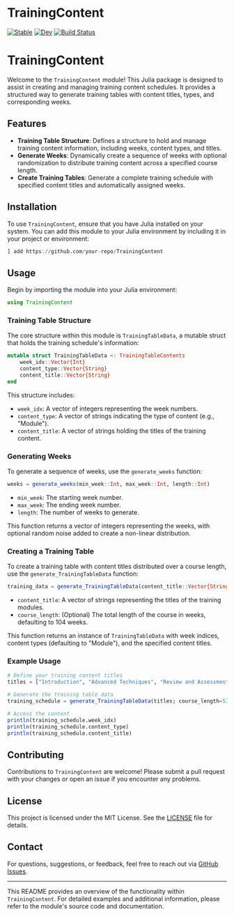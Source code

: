 # TrainingContent

[![Stable](https://img.shields.io/badge/docs-stable-blue.svg)](https://fieldofnodes.github.io/TrainingContent.jl/stable/)
[![Dev](https://img.shields.io/badge/docs-dev-blue.svg)](https://fieldofnodes.github.io/TrainingContent.jl/dev/)
[![Build Status](https://github.com/fieldofnodes/TrainingContent.jl/actions/workflows/CI.yml/badge.svg?branch=main)](https://github.com/fieldofnodes/TrainingContent.jl/actions/workflows/CI.yml?query=branch%3Amain)

# TrainingContent

Welcome to the `TrainingContent` module! This Julia package is designed to assist in creating and managing training content schedules. It provides a structured way to generate training tables with content titles, types, and corresponding weeks.

## Features

- **Training Table Structure**: Defines a structure to hold and manage training content information, including weeks, content types, and titles.
- **Generate Weeks**: Dynamically create a sequence of weeks with optional randomization to distribute training content across a specified course length.
- **Create Training Tables**: Generate a complete training schedule with specified content titles and automatically assigned weeks.

## Installation

To use `TrainingContent`, ensure that you have Julia installed on your system. You can add this module to your Julia environment by including it in your project or environment:

```julia
] add https://github.com/your-repo/TrainingContent
```

## Usage

Begin by importing the module into your Julia environment:

```julia
using TrainingContent
```

### Training Table Structure

The core structure within this module is `TrainingTableData`, a mutable struct that holds the training schedule's information:

```julia
mutable struct TrainingTableData <: TrainingTableContents
    week_idx::Vector{Int}
    content_type::Vector{String}
    content_title::Vector{String}
end
```

This structure includes:

- `week_idx`: A vector of integers representing the week numbers.
- `content_type`: A vector of strings indicating the type of content (e.g., "Module").
- `content_title`: A vector of strings holding the titles of the training content.

### Generating Weeks

To generate a sequence of weeks, use the `generate_weeks` function:

```julia
weeks = generate_weeks(min_week::Int, max_week::Int, length::Int)
```

- `min_week`: The starting week number.
- `max_week`: The ending week number.
- `length`: The number of weeks to generate.

This function returns a vector of integers representing the weeks, with optional random noise added to create a non-linear distribution.

### Creating a Training Table

To create a training table with content titles distributed over a course length, use the `generate_TrainingTableData` function:

```julia
training_data = generate_TrainingTableData(content_title::Vector{String}; course_length::Int=104)
```

- `content_title`: A vector of strings representing the titles of the training modules.
- `course_length`: (Optional) The total length of the course in weeks, defaulting to 104 weeks.

This function returns an instance of `TrainingTableData` with week indices, content types (defaulting to "Module"), and the specified content titles.

### Example Usage

```julia
# Define your training content titles
titles = ["Introduction", "Advanced Techniques", "Review and Assessment"]

# Generate the training table data
training_schedule = generate_TrainingTableData(titles; course_length=52)

# Access the content
println(training_schedule.week_idx)
println(training_schedule.content_type)
println(training_schedule.content_title)
```

## Contributing

Contributions to `TrainingContent` are welcome! Please submit a pull request with your changes or open an issue if you encounter any problems.

## License

This project is licensed under the MIT License. See the [LICENSE](LICENSE) file for details.

## Contact

For questions, suggestions, or feedback, feel free to reach out via [GitHub Issues](https://github.com/your-repo/TrainingContent/issues).

---

This README provides an overview of the functionality within `TrainingContent`. For detailed examples and additional information, please refer to the module's source code and documentation.
